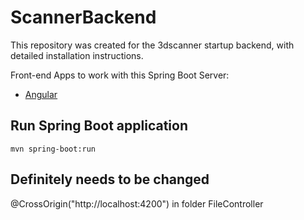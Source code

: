 # ScannerBackend
This repository was created for the 3dscanner startup backend, with detailed installation instructions.


Front-end Apps to work with this Spring Boot Server:
- [Angular](сылка)

## Run Spring Boot application
```
mvn spring-boot:run
```
## Definitely needs to be changed
@CrossOrigin("http://localhost:4200") in folder FileController 
```
